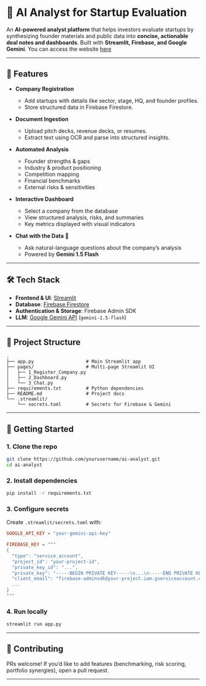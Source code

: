 # 🚀 AI Analyst for Startup Evaluation

An **AI-powered analyst platform** that helps investors evaluate startups by synthesizing founder materials and public data into **concise, actionable deal notes and dashboards**. Built with **Streamlit, Firebase, and Google Gemini**. You can access the website [here](https://tm-vc-analyst.streamlit.app/Company_Dashboard)

---

## 📌 Features

* **Company Registration**

  * Add startups with details like sector, stage, HQ, and founder profiles.
  * Store structured data in Firebase Firestore.

* **Document Ingestion**

  * Upload pitch decks, revenue decks, or resumes.
  * Extract text using OCR and parse into structured insights.

* **Automated Analysis**

  * Founder strengths & gaps
  * Industry & product positioning
  * Competition mapping
  * Financial benchmarks
  * External risks & sensitivities

* **Interactive Dashboard**

  * Select a company from the database
  * View structured analysis, risks, and summaries
  * Key metrics displayed with visual indicators

* **Chat with the Data** 💬

  * Ask natural-language questions about the company’s analysis
  * Powered by **Gemini 1.5 Flash**

---

## 🛠️ Tech Stack

* **Frontend & UI**: [Streamlit](https://streamlit.io/)
* **Database**: [Firebase Firestore](https://firebase.google.com/docs/firestore)
* **Authentication & Storage**: Firebase Admin SDK
* **LLM**: [Google Gemini API](https://ai.google.dev/) (`gemini-1.5-flash`)

---

## 📂 Project Structure

```
.
├── app.py                   # Main Streamlit app
├── pages/                   # Multi-page Streamlit UI
│   ├── 1_Register_Company.py
│   ├── 2_Dashboard.py
│   └── 3_Chat.py
├── requirements.txt         # Python dependencies
├── README.md                # Project docs
└── .streamlit/
    └── secrets.toml         # Secrets for Firebase & Gemini
```

---

## 🚀 Getting Started

### 1. Clone the repo

```bash
git clone https://github.com/yourusername/ai-analyst.git
cd ai-analyst
```

### 2. Install dependencies

```bash
pip install -r requirements.txt
```

### 3. Configure secrets

Create `.streamlit/secrets.toml` with:

```toml
GOOGLE_API_KEY = "your-gemini-api-key"

FIREBASE_KEY = """
{
  "type": "service_account",
  "project_id": "your-project-id",
  "private_key_id": "...",
  "private_key": "-----BEGIN PRIVATE KEY-----\n...\n-----END PRIVATE KEY-----\n",
  "client_email": "firebase-adminsdk@your-project.iam.gserviceaccount.com",
  ...
}
"""
```

### 4. Run locally

```bash
streamlit run app.py
```

---

## 🤝 Contributing

PRs welcome! If you’d like to add features (benchmarking, risk scoring, portfolio synergies), open a pull request.

---
